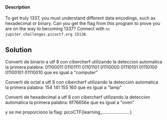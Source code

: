 #### Description

To get truly 1337, you must understand different data encodings, such as hexadecimal or binary. Can you get the flag from this program to prove you are on the way to becoming 1337? Connect with `nc jupiter.challenges.picoctf.org 15130`.

## Solution
Converti de binario a utf 8 con cibercherf utilizando la deteccion automatica la primera palabra: 01100011 01101111 01101101 01110000 01110101 01110100 01100101 01110010 que es igual a "computer"

Converti de octal a utf 8 con cibercherf utilizando la deteccion automatica la primera palabra: 154 141 155 160 que es igual a "lamp"

Converti de hexadecimal a utf 8 con cibercherf utilizando la deteccion automatica la primera palabra: 6f76656e que es igual a "oven"

y se me proporciono la flag: picoCTF{learning_......................}



